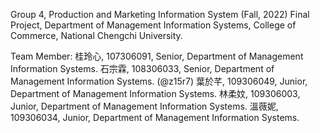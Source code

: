 Group 4, Production and Marketing Information System (Fall, 2022) Final Project, Department of Management Information Systems, College of Commerce, National Chengchi University.

Team Member:
桂玲心, 107306091, Senior, Department of Management Information Systems.
石宗霖, 108306033, Senior, Department of Management Information Systems. (@z15r7)
葉於芊, 109306049, Junior, Department of Management Information Systems.
林柔妏, 109306003, Junior, Department of Management Information Systems.
溫薇妮, 109306034, Junior, Department of Management Information Systems.